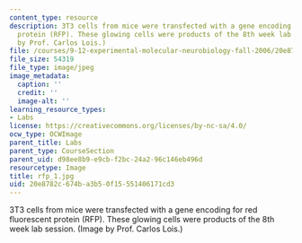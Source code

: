 ```yaml
---
content_type: resource
description: 3T3 cells from mice were transfected with a gene encoding for red fluorescent
  protein (RFP). These glowing cells were products of the 8th week lab session. (Image
  by Prof. Carlos Lois.)
file: /courses/9-12-experimental-molecular-neurobiology-fall-2006/20e8782c674ba3b50f15551406171cd3_rfp_1.jpg
file_size: 54319
file_type: image/jpeg
image_metadata:
  caption: ''
  credit: ''
  image-alt: ''
learning_resource_types:
- Labs
license: https://creativecommons.org/licenses/by-nc-sa/4.0/
ocw_type: OCWImage
parent_title: Labs
parent_type: CourseSection
parent_uid: d98ee8b9-e9cb-f2bc-24a2-96c146eb496d
resourcetype: Image
title: rfp_1.jpg
uid: 20e8782c-674b-a3b5-0f15-551406171cd3
---
```

3T3 cells from mice were transfected with a gene encoding for red fluorescent protein (RFP). These glowing cells were products of the 8th week lab session. (Image by Prof. Carlos Lois.)